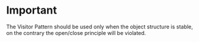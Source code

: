 # Important

The Visitor Pattern should be used only when the object structure is stable, on the contrary the open/close principle will be violated.